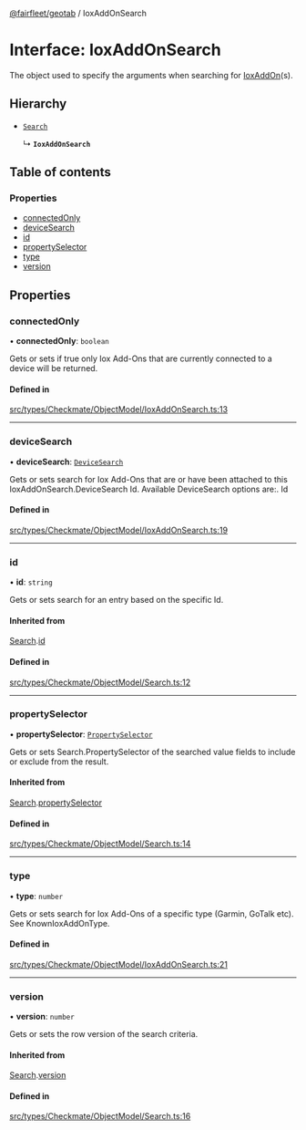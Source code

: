 [@fairfleet/geotab](../README.md) / IoxAddOnSearch

# Interface: IoxAddOnSearch

The object used to specify the arguments when searching for [IoxAddOn](IoxAddOn.md)(s).

## Hierarchy

- [`Search`](Search.md)

  ↳ **`IoxAddOnSearch`**

## Table of contents

### Properties

- [connectedOnly](IoxAddOnSearch.md#connectedonly)
- [deviceSearch](IoxAddOnSearch.md#devicesearch)
- [id](IoxAddOnSearch.md#id)
- [propertySelector](IoxAddOnSearch.md#propertyselector)
- [type](IoxAddOnSearch.md#type)
- [version](IoxAddOnSearch.md#version)

## Properties

### connectedOnly

• **connectedOnly**: `boolean`

Gets or sets if <c>true</c> only Iox Add-Ons that are currently connected to a device will be returned.

#### Defined in

[src/types/Checkmate/ObjectModel/IoxAddOnSearch.ts:13](https://github.com/fairfleet/geotab/blob/d57d931/src/types/Checkmate/ObjectModel/IoxAddOnSearch.ts#L13)

___

### deviceSearch

• **deviceSearch**: [`DeviceSearch`](DeviceSearch.md)

Gets or sets search for Iox Add-Ons that are or have been attached to this IoxAddOnSearch.DeviceSearch Id.
 Available DeviceSearch options are:.
 <list><item><description>Id</description></item></list>

#### Defined in

[src/types/Checkmate/ObjectModel/IoxAddOnSearch.ts:19](https://github.com/fairfleet/geotab/blob/d57d931/src/types/Checkmate/ObjectModel/IoxAddOnSearch.ts#L19)

___

### id

• **id**: `string`

Gets or sets search for an entry based on the specific Id.

#### Inherited from

[Search](Search.md).[id](Search.md#id)

#### Defined in

[src/types/Checkmate/ObjectModel/Search.ts:12](https://github.com/fairfleet/geotab/blob/d57d931/src/types/Checkmate/ObjectModel/Search.ts#L12)

___

### propertySelector

• **propertySelector**: [`PropertySelector`](PropertySelector.md)

Gets or sets Search.PropertySelector of the searched value fields to include or exclude from the result.

#### Inherited from

[Search](Search.md).[propertySelector](Search.md#propertyselector)

#### Defined in

[src/types/Checkmate/ObjectModel/Search.ts:14](https://github.com/fairfleet/geotab/blob/d57d931/src/types/Checkmate/ObjectModel/Search.ts#L14)

___

### type

• **type**: `number`

Gets or sets search for Iox Add-Ons of a specific type (Garmin, GoTalk etc). See KnownIoxAddOnType.

#### Defined in

[src/types/Checkmate/ObjectModel/IoxAddOnSearch.ts:21](https://github.com/fairfleet/geotab/blob/d57d931/src/types/Checkmate/ObjectModel/IoxAddOnSearch.ts#L21)

___

### version

• **version**: `number`

Gets or sets the row version of the search criteria.

#### Inherited from

[Search](Search.md).[version](Search.md#version)

#### Defined in

[src/types/Checkmate/ObjectModel/Search.ts:16](https://github.com/fairfleet/geotab/blob/d57d931/src/types/Checkmate/ObjectModel/Search.ts#L16)
